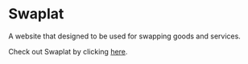 # Swaplat

A website that designed to be used for swapping goods and services.

Check out Swaplat by clicking [here](https://git.heroku.com/bartermgl.git).

<!-- 
## 1

## 2
 -->
